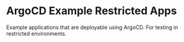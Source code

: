 # ArgoCD Example Restricted Apps

Example applications that are deployable using ArgoCD. For testing in restricted
environments.

